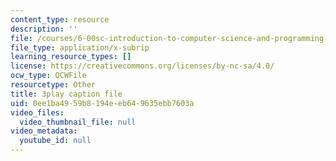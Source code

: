 ```yaml
---
content_type: resource
description: ''
file: /courses/6-00sc-introduction-to-computer-science-and-programming-spring-2011/0ee1ba4959b8194eeb649635ebb7603a_hmtXhZTfAes.srt
file_type: application/x-subrip
learning_resource_types: []
license: https://creativecommons.org/licenses/by-nc-sa/4.0/
ocw_type: OCWFile
resourcetype: Other
title: 3play caption file
uid: 0ee1ba49-59b8-194e-eb64-9635ebb7603a
video_files:
  video_thumbnail_file: null
video_metadata:
  youtube_id: null
---
```

